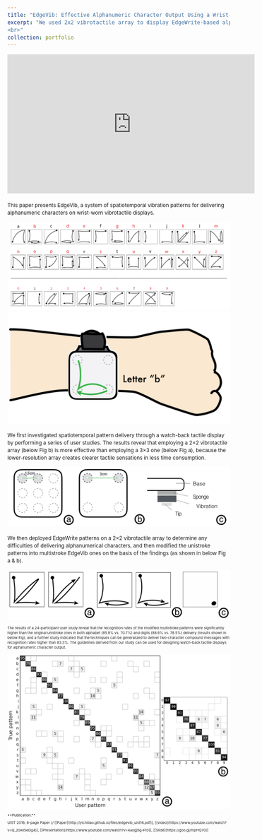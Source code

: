 ```yaml
---
title: "EdgeVib: Effective Alphanumeric Character Output Using a Wrist-Worn Tactile Display"
excerpt: "We used 2x2 vibrotactile array to display EdgeWrite-based alphanumeric patterns on the wrist-worn tactile display to deliver rich and easy-to-learn information.<br/><img src='/images/edgevib_hand2.png'>
<br>"
collection: portfolio
---
```



<iframe width="560" height="315" src="https://www.youtube.com/embed/Q_2owlSeDg4" frameborder="0" allowfullscreen></iframe>

<small>This paper presents EdgeVib, a system of spatiotemporal vibration patterns for delivering alphanumeric characters on wrist-worn vibrotactile displays. </small>

<img src='/images/edgevib_patterns.png'>
<img src='/images/edgevib_hand2.png'>

<small>We first investigated spatiotemporal pattern delivery through a watch-back tactile display by performing a series of user studies. The results reveal that employing a 2×2 vibrotactile array (below Fig b) is more effective than employing a 3×3 one (below Fig a), because the lower-resolution array creates clearer tactile sensations in less time consumption. </small>

<img src='/images/edgevib_prototype.png'>

<small>We then deployed EdgeWrite patterns on a 2×2 vibrotactile array to determine any difficulties of delivering alphanumerical characters, and then modified the unistroke patterns into multistroke EdgeVib ones on the basis of the findings (as shown in below Fig a & b). <small>

<img src='/images/edgevib_division_example.png'>

<small>The results of a 24-participant user study reveal that the recognition rates of the modified multistroke patterns were significantly higher than the original unistroke ones in both alphabet (85.9% vs. 70.7%) and digits (88.6% vs. 78.5%) delivery (results shown in below Fig), and a further study indicated that the techniques can be generalized to deliver two-character compound messages with recognition rates higher than 83.3%. The guidelines derived from our study can be used for designing watch-back tactile displays for alphanumeric character output.</small>

<img src='/images/edgevib_evaluation.png'> 

<small>
**Publication:** <br> 
UIST 2016, 6-page Paper // [[Paper](http://yichiliao.github.io/files/edgevib_uist16.pdf)], [[video](https://www.youtube.com/watch?v=Q_2owlSeDg4)], [[Presentation](https://www.youtube.com/watch?v=4aogj5g-Ft0)], [[Slide](https://goo.gl/mpHQ70)]</small>

